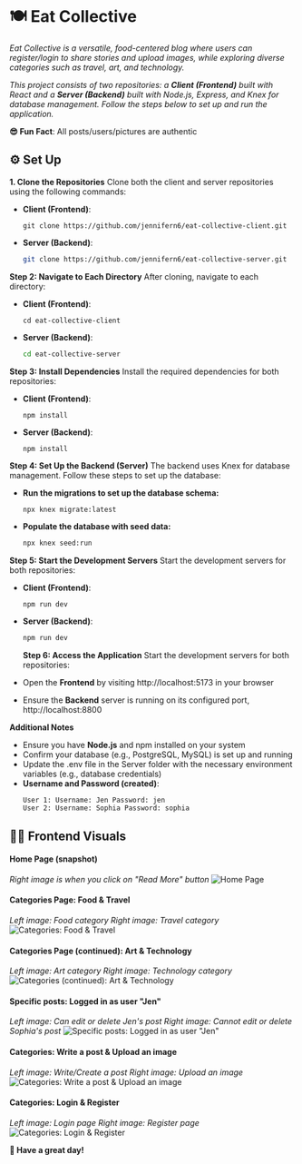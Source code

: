 # 🍽️ Eat Collective

_Eat Collective is a versatile, food-centered blog where users can register/login to share stories and upload images, while exploring diverse categories such as travel, art, and technology._

_This project consists of two repositories: a **Client (Frontend)** built with React and a **Server (Backend)** built with Node.js, Express, and Knex for database management. Follow the steps below to set up and run the application._

**😎 Fun Fact**: All posts/users/pictures are authentic

## ⚙️ Set Up

**1. Clone the Repositories**
Clone both the client and server repositories using the following commands:

- **Client (Frontend)**:

  ```
  git clone https://github.com/jennifern6/eat-collective-client.git
  ```

- **Server (Backend)**:
  ```bash
  git clone https://github.com/jennifern6/eat-collective-server.git
  ```

**Step 2: Navigate to Each Directory**
After cloning, navigate to each directory:

- **Client (Frontend)**:

  ```
  cd eat-collective-client
  ```

- **Server (Backend)**:
  ```bash
  cd eat-collective-server
  ```

**Step 3: Install Dependencies**
Install the required dependencies for both repositories:

- **Client (Frontend)**:

  ```
  npm install
  ```

- **Server (Backend)**:
  ```bash
  npm install
  ```

**Step 4: Set Up the Backend (Server)**
The backend uses Knex for database management. Follow these steps to set up the database:

- **Run the migrations to set up the database schema:**

  ```
  npx knex migrate:latest
  ```

- **Populate the database with seed data:**
  ```bash
  npx knex seed:run
  ```

**Step 5: Start the Development Servers**
Start the development servers for both repositories:

- **Client (Frontend)**:

  ```
  npm run dev
  ```

- **Server (Backend)**:
  ```bash
  npm run dev
  ```
  **Step 6: Access the Application**
  Start the development servers for both repositories:
- Open the **Frontend** by visiting http://localhost:5173 in your browser
- Ensure the **Backend** server is running on its configured port, http://localhost:8800

**Additional Notes**

- Ensure you have **Node.js** and npm installed on your system
- Confirm your database (e.g., PostgreSQL, MySQL) is set up and running
- Update the .env file in the Server folder with the necessary environment variables (e.g., database credentials)
- **Username and Password (created)**:
  ```
  User 1: Username: Jen Password: jen
  User 2: Username: Sophia Password: sophia
  ```

## 👀✨ Frontend Visuals

#### Home Page (snapshot)

_Right image is when you click on "Read More" button_
![Home Page](src/assets/images/1homepage.png)

#### Categories Page: Food & Travel

_Left image: Food category
Right image: Travel category_
![Categories: Food & Travel](src/assets/images/2categoriesfoodandtravel.png)

#### Categories Page (continued): Art & Technology

_Left image: Art category
Right image: Technology category_
![Categories (continued): Art & Technology](src/assets/images/3categoriesartandtechnology.png)

#### Specific posts: Logged in as user "Jen"

_Left image: Can edit or delete Jen's post
Right image: Cannot edit or delete Sophia's post_
![Specific posts: Logged in as user "Jen"](src/assets/images/4specificpostsloggedinasjen.png)

#### Categories: Write a post & Upload an image

_Left image: Write/Create a post
Right image: Upload an image_
![Categories: Write a post & Upload an image](src/assets/images/5writeapost.png)

#### Categories: Login & Register

_Left image: Login page
Right image: Register page_
![Categories: Login & Register](src/assets/images/6loginandregister.png)

**🥰 Have a great day!**
